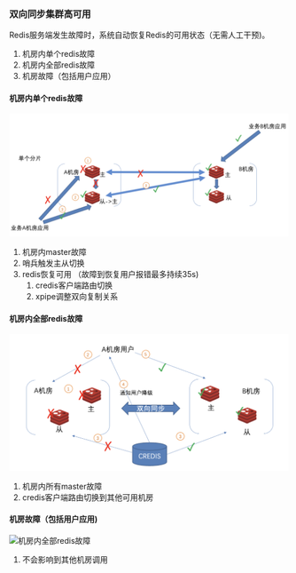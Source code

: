
### 双向同步集群高可用

Redis服务端发生故障时，系统自动恢复Redis的可用状态（无需人工干预)。
1. 机房内单个redis故障
2. 机房内全部redis故障
3. 机房故障（包括用户应用）

#### 机房内单个redis故障

![机房内单个redis故障](机房内单redis故障.png)

1. 机房内master故障
2. 哨兵触发主从切换
3. redis恢复可用 （故障到恢复用户报错最多持续35s)
   1. credis客户端路由切换 
   2. xpipe调整双向复制关系

#### 机房内全部redis故障

![机房内全部redis故障](机房内全部redis故障.png)

1. 机房内所有master故障
2. credis客户端路由切换到其他可用机房

#### 机房故障（包括用户应用)

![机房内全部redis故障](../1_项目/机房故障.png)

1. 不会影响到其他机房调用